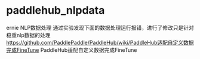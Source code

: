 # paddlehub_nlpdata
ernie  NLP数据处理
通过实验发现下面的数据处理运行报错，进行了修改只是针对稳重nlp数据的处理
https://github.com/PaddlePaddle/PaddleHub/wiki/PaddleHub适配自定义数据完成FineTune
PaddleHub适配自定义数据完成FineTune  
